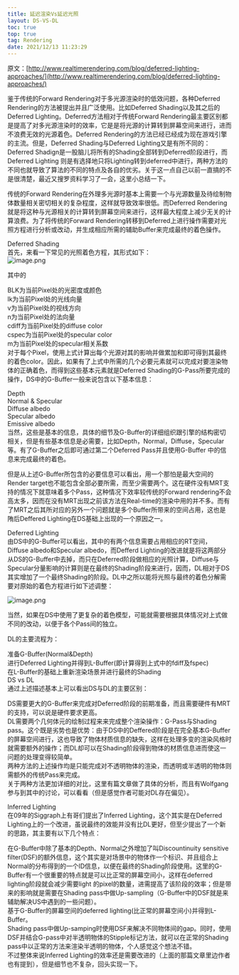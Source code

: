 ```yaml
---
title: 延迟渲染Vs延迟光照
layout: DS-VS-DL
toc: true
top: true
tag: Rendering
date: 2021/12/13 11:23:29
---
```


原文：[http://www.realtimerendering.com/blog/deferred-lighting-approaches/](http://www.realtimerendering.com/blog/deferred-lighting-approaches/)

鉴于传统的Forward Rendering对于多光源渲染时的低效问题，各种Deferred Rendering的方法被提出并且广泛使用。比如Deferred Shading以及其之后的Deferred Lighting。Deferred方法相对于传统Forward Rendering最主要区别都是提高了对多光源渲染时的效率，它是是将光源的计算转到屏幕空间来进行，进而不浪费无效的光源着色。Deferred Rendering的方法已经已经成为现在游戏引擎的主流。但是，Deferred Shading与Deferred Lighting又是有所不同的：Deferred Shadign是一股脑儿将所有的Shading全部转到Deferred阶段进行，而Deferred Lighting 则是有选择地只将Lighting转到deferred中进行，两种方法的不同也就导致了算法的不同的特点及各自的优劣。关于这一点自己以前一直搞的不是很清楚，最近又搜罗资料学习了一会，这里小总结一下。

传统的Forward Rendering在外理多光源时基本上需要一个与光源数量及待绘制物体数量相关密切相关的复杂程度，这样就导致效率很低。而Deferred Rendering就是将这种与光源相关的计算转到屏幕空间来进行，这样最大程度上减少无关的计算浪费。为了将传统的Forward Rendering转移到Deferred上进行操作需要对光照方程进行分析或改动，并生成相应所需的辅助Buffer来完成最终的着色操作。

Deferred Shading<br />首先，来看一下常见的光照着色方程，其形式如下：<br />![image.png](assets/post_images/DS-VS-DL/image_000.png#clientId=u7c653a43-42d2-4&from=paste&height=88&id=u89429d3a&originHeight=132&originWidth=754&originalType=binary&ratio=1&rotation=0&showTitle=false&size=25349&status=done&style=none&taskId=u3c7c7d69-bc9d-4e08-a1b1-b0c88903b7b&title=&width=502.6666666666667)

其中的

BLK为当前Pixel处的光密度或颜色<br />lk为当前Pixel处的光线向量<br />v为当前Pixel处的视线方向<br />n为当前Pixel处的法向量<br />cdiff为当前Pixel处的diffuse color<br />cspec为当前Pixel处的specular color<br />m为当前Pixel处的specular相关系数<br />对于每个Pixel，使用上式计算出每个光源对其的影响并做累加和即可得到其最终的着色color。因此，如果有了上式中所需的几个必要元素就可以完成对要渲染物体的正确着色，而得到这些基本元素就是Deferred Shading的G-Pass所要完成的操作，DS中的G-Buffer一般来说包含以下基本信息：

Depth<br />Normal & Specular<br />Diffuse albedo<br />Specular albedo<br />Emissive albedo<br />当然，这些是基本的信息，具体的细节及G-Buffer的详细组织跟引擎的结构密切相关，但是有些基本信息是必需要，比如Depth，Normal，Diffuse，Specular等。有了G-Buffer之后即可通过第二个Deferred Pass并且使用G-Buffer 中的信息来完成最终的着色。

但是从上述G-Buffer所包含的必要信息可以看出，用一个那怕是最大空间的Render target也不能包含全部必要所需，而至少需要两个。这在硬件没有MRT支持的情况下就意味着多个Pass，这种情况下效率较传统的Forward rendering不会高太多，因而在没有MRT出现之前该方法在Real-time的渲染中用的并不多。而有了MRT之后其所对应的另外一个问题就是多个Buffer所带来的空间占用，这也是陏后Deffered Lighting在DS基础上出现的一个原因之一。

Deferred Lighting<br />由DS中的G-Buffer可以看出，其中的有两个信息需要占用相应的RT空间，Diffuse albedo和Specular albedo，而Defferd Lighting的改进就是将这两部分从DS的G-Buffer中去掉，而只在Deferred阶段做相应的光照计算，Diffuse与Specular分量影响的计算则是在最终的Shading阶段来进行，因而，DL相对于DS其实增加了一个最终Shading的阶段。DL中之所以能将光照与最终的着色分解需要对原始的着色方程进行如下述调整：

![image.png](assets/post_images/DS-VS-DL/image_001.png#clientId=u7c653a43-42d2-4&from=paste&height=109&id=u8586ad9b&originHeight=164&originWidth=1125&originalType=binary&ratio=1&rotation=0&showTitle=false&size=39131&status=done&style=none&taskId=udd209439-fd6d-47b1-b476-be73ab63f52&title=&width=750)

当然，如果在DS中使用了更复杂的着色模型，可能就需要根据具体情况对上式做不同的改动，以便于各个Pass间的独立。

DL的主要流程为：

准备G-Buffer(Normal&Depth)<br />进行Deferred Lighting并得到L-Buffer(即计算得到上式中的fdiff及fspec)<br />在L-Buffer的基础上重新渲染场景并进行最终的Shading<br />DS vs DL<br />通过上述描述基本上可以看出DS与DL的主要区别：

DS需要更大的G-Buffer来完成对Deferred阶段的前期准备，而且需要硬件有MRT的支持，可以说是硬件要求更高。<br />DL需要两个几何体元的绘制过程来来完成整个渲染操作：G-Pass与Shading pass。这个既是劣势也是优势：由于DS中的Deffered阶段是在完全基本G-Buffer的屏幕空间进行，这也导致了物体材质信息的缺失，这样在处理多变的渲染风格时就需要额外的操作；而DL却可以在Shading阶段得到物体的材质信息进而使这一问题的处理变得较简单。<br />两种方法的上述操作均是只能完成对不透明物体的渲染，而透明或半透明的物体则需额外的传统Pass来完成。<br />关于两种方法更加详细的对比，这里有篇文章做了具体的分析，而且有Wolfgang参与到其中的讨论，可以看看（但是感觉作者可能对DL存在偏见）。

Inferred Lighting<br />在09年的Siggraph上有哥们提出了Inferred Lighting，这个其实是在Deferred Lighting上的一个改进，虽说最终的效能并没有比DL更好，但至少提出了一个新的思路，其主要有以下几个特点：

在G-Buffer中除了基本的Depth、Normal之外增加了叫Discountinuity sensitive filter(DSF)的额外信息，这个其实是对场景中的物体作一个标识、并且组合上Normal的分布得到的一个ID信息，以便在最终的Shading阶段使用。这里的G-Buffer有一个很重要的特点就是可以比正常的屏幕空间小，这样在deferred lighting阶段就会减少需要light 的pixel的数量，进需提高了该阶段的效率；但是带来的影响就是需要在Shading pass中做Up-sampling（G-Buffer中的DSF就是来辅助解决US中遇到的一些问题）。<br />基于G-Buffer的屏幕空间的deferred lighting(比正常的屏幕空间小)并得到L-Buffer。<br />Shading pass中做Up-samping时使用DSF来解决不同物体间的gap。同时，使用DSF并结合G-pass中对半透明物体的Stipple标记方法，就可以在正常的Shading pass中以正常的方法来渲染半透明的物体，个人感觉这个想法不错。<br />不过整体来说Inferred Lighting的效率还是需要改进的（上面的那篇文章里边作者也有提到），但是细节也不复杂，回头实现一下。<br />[<br />](https://blog.csdn.net/BugRunner/article/details/7436600)
